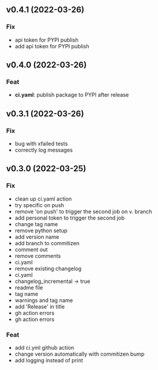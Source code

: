 ## v0.4.1 (2022-03-26)

### Fix

- api token for PYPI publish
- add api token for PYPI publish

## v0.4.0 (2022-03-26)

### Feat

- **ci.yaml**: publish package to PYPI after release

## v0.3.1 (2022-03-26)

### Fix

- bug with xfailed tests
- correctly log messages

## v0.3.0 (2022-03-25)

### Fix

- clean up ci.yaml action
- try specific on push
- remove 'on push' to trigger the second job on v. branch
- add personal token to trigger the second job
- change tag name
- remove python setup
- add version name
- add branch to commitizen
- comment out
- remove comments
- ci.yaml
- remove existing changelog
- ci.yaml
- changelog_incremental -> true
- readme file
- tag name
- warnings and tag name
- add 'Release' in title
- gh action errors
- gh action errors

### Feat

- add ci.yml github action
- change version automatically with commitizen bump
- add logging instead of print
